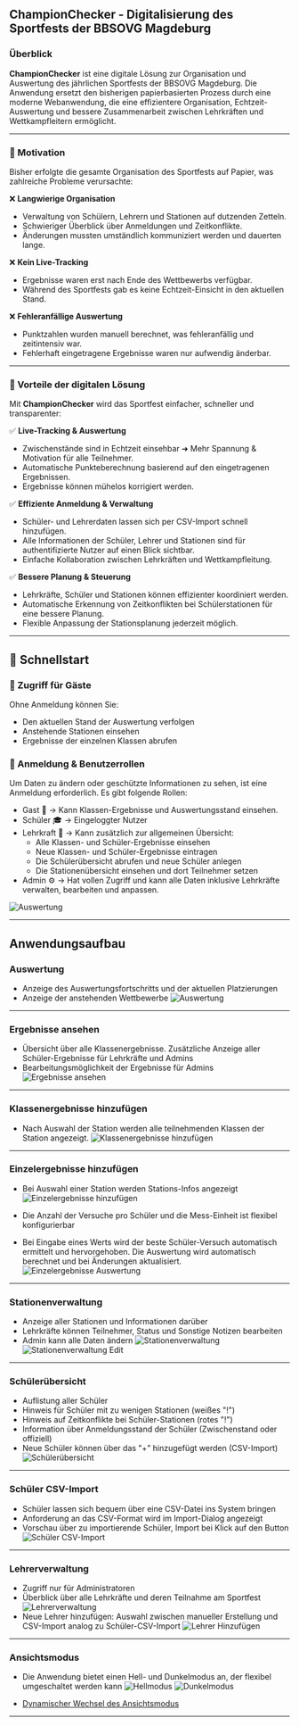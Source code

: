 ## ChampionChecker - Digitalisierung des Sportfests der BBSOVG Magdeburg

### Überblick

**ChampionChecker** ist eine digitale Lösung zur Organisation und Auswertung des jährlichen Sportfests der BBSOVG Magdeburg. Die Anwendung ersetzt den bisherigen papierbasierten Prozess durch eine moderne Webanwendung, die eine effizientere Organisation, Echtzeit-Auswertung und bessere Zusammenarbeit zwischen Lehrkräften und Wettkampfleitern ermöglicht.

---

### 🎯 Motivation

Bisher erfolgte die gesamte Organisation des Sportfests auf Papier, was zahlreiche Probleme verursachte:

❌ **Langwierige Organisation**
- Verwaltung von Schülern, Lehrern und Stationen auf dutzenden Zetteln.
- Schwieriger Überblick über Anmeldungen und Zeitkonflikte.
- Änderungen mussten umständlich kommuniziert werden und dauerten lange.

❌ **Kein Live-Tracking**
- Ergebnisse waren erst nach Ende des Wettbewerbs verfügbar.
- Während des Sportfests gab es keine Echtzeit-Einsicht in den aktuellen Stand.

❌ **Fehleranfällige Auswertung**
- Punktzahlen wurden manuell berechnet, was fehleranfällig und zeitintensiv war.
- Fehlerhaft eingetragene Ergebnisse waren nur aufwendig änderbar.

---

### 🚀 Vorteile der digitalen Lösung

Mit **ChampionChecker** wird das Sportfest einfacher, schneller und transparenter:

✅ **Live-Tracking & Auswertung**
- Zwischenstände sind in Echtzeit einsehbar ➜ Mehr Spannung & Motivation für alle Teilnehmer.
- Automatische Punkteberechnung basierend auf den eingetragenen Ergebnissen.
- Ergebnisse können mühelos korrigiert werden.

✅ **Effiziente Anmeldung & Verwaltung**
- Schüler- und Lehrerdaten lassen sich per CSV-Import schnell hinzufügen.
- Alle Informationen der Schüler, Lehrer und Stationen sind für authentifizierte Nutzer auf einen Blick sichtbar.
- Einfache Kollaboration zwischen Lehrkräften und Wettkampfleitung.

✅ **Bessere Planung & Steuerung**
- Lehrkräfte, Schüler und Stationen können effizienter koordiniert werden.
- Automatische Erkennung von Zeitkonflikten bei Schülerstationen für eine bessere Planung.
- Flexible Anpassung der Stationsplanung jederzeit möglich.

---

## 🚀 Schnellstart

### 🔹 Zugriff für Gäste

Ohne Anmeldung können Sie:
- Den aktuellen Stand der Auswertung verfolgen
- Anstehende Stationen einsehen
- Ergebnisse der einzelnen Klassen abrufen

### 🔹 Anmeldung & Benutzerrollen

Um Daten zu ändern oder geschützte Informationen zu sehen, ist eine Anmeldung erforderlich. Es gibt folgende Rollen:
- Gast 🏁 → Kann Klassen-Ergebnisse und Auswertungsstand einsehen.
- Schüler 🎓 → Eingeloggter Nutzer
- Lehrkraft 🏫 → Kann zusätzlich zur allgemeinen Übersicht:
  - Alle Klassen- und Schüler-Ergebnisse einsehen
  - Neue Klassen- und Schüler-Ergebnisse eintragen
  - Die Schülerübersicht abrufen und neue Schüler anlegen
  - Die Stationenübersicht einsehen und dort Teilnehmer setzen
- Admin ⚙️ → Hat vollen Zugriff und kann alle Daten inklusive Lehrkräfte verwalten, bearbeiten und anpassen.

![Auswertung](resources/documentation-images/profile.png)


---

## Anwendungsaufbau

### Auswertung
- Anzeige des Auswertungsfortschritts und der aktuellen Platzierungen 
- Anzeige der anstehenden Wettbewerbe
  ![Auswertung](resources/documentation-images/auswertung.png)

---

### Ergebnisse ansehen
- Übersicht über alle Klassenergebnisse. Zusätzliche Anzeige aller Schüler-Ergebnisse für Lehrkräfte und Admins
- Bearbeitungsmöglichkeit der Ergebnisse für Admins
  ![Ergebnisse ansehen](resources/documentation-images/ergebnis-ansicht.png)

---

### Klassenergebnisse hinzufügen
- Nach Auswahl der Station werden alle teilnehmenden Klassen der Station angezeigt.
  ![Klassenergebnisse hinzufügen](resources/documentation-images/klassenpunkte-eintragen.png)

---

### Einzelergebnisse hinzufügen
- Bei Auswahl einer Station werden Stations-Infos angezeigt
  ![Einzelergebnisse hinzufügen](resources/documentation-images/einzelergebnis-info.png)

- Die Anzahl der Versuche pro Schüler und die Mess-Einheit ist flexibel konfigurierbar
- Bei Eingabe eines Werts wird der beste Schüler-Versuch automatisch ermittelt und hervorgehoben. Die Auswertung wird automatisch berechnet und bei Änderungen aktualisiert.
  ![Einzelergebnisse Auswertung](resources/documentation-images/einzelergebnis-auswertung.png)

---

### Stationenverwaltung
- Anzeige aller Stationen und Informationen darüber
- Lehrkräfte können Teilnehmer, Status und Sonstige Notizen bearbeiten
- Admin kann alle Daten ändern
  ![Stationenverwaltung](resources/documentation-images/stationsverwaltung.png)
  ![Stationenverwaltung Edit](resources/documentation-images/stationsverwaltung-edit.png)

---

### Schülerübersicht
- Auflistung aller Schüler
- Hinweis für Schüler mit zu wenigen Stationen (weißes "!")
- Hinweis auf Zeitkonflikte bei Schüler-Stationen (rotes "!")
- Information über Anmeldungsstand der Schüler (Zwischenstand oder offiziell)
- Neue Schüler können über das "+" hinzugefügt werden (CSV-Import)
  ![Schülerübersicht](resources/documentation-images/schülerübersicht.png)

---

### Schüler CSV-Import
- Schüler lassen sich bequem über eine CSV-Datei ins System bringen
- Anforderung an das CSV-Format wird im Import-Dialog angezeigt
- Vorschau über zu importierende Schüler, Import bei Klick auf den Button
  ![Schüler CSV-Import](resources/documentation-images/csv-schüler.png)

---

### Lehrerverwaltung
- Zugriff nur für Administratoren
- Überblick über alle Lehrkräfte und deren Teilnahme am Sportfest
  ![Lehrerverwaltung](resources/documentation-images/lehrerverwaltung.png)
- Neue Lehrer hinzufügen: Auswahl zwischen manueller Erstellung und CSV-Import analog zu Schüler-CSV-Import
  ![Lehrer Hinzufügen](resources/documentation-images/lehrer-hinzufügen.png)

---

### Ansichtsmodus
- Die Anwendung bietet einen Hell- und Dunkelmodus an, der flexibel umgeschaltet werden kann
  ![Hellmodus](resources/documentation-images/lightmode.png)
  ![Dunkelmodus](resources/documentation-images/darkmode.png)

- [Dynamischer Wechsel des Ansichtsmodus](resources/documentation-images/championchecker-view.mp4)

---

